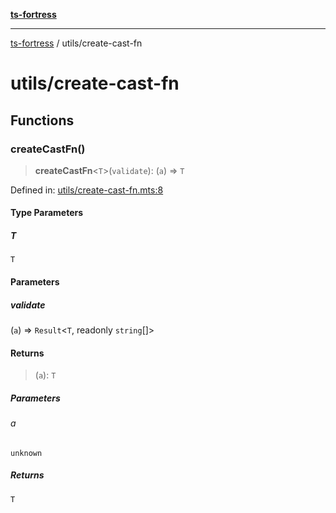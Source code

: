 [**ts-fortress**](../README.md)

---

[ts-fortress](../README.md) / utils/create-cast-fn

# utils/create-cast-fn

## Functions

### createCastFn()

> **createCastFn**\<`T`\>(`validate`): (`a`) => `T`

Defined in: [utils/create-cast-fn.mts:8](https://github.com/noshiro-pf/ts-fortress/blob/main/src/utils/create-cast-fn.mts#L8)

#### Type Parameters

##### T

`T`

#### Parameters

##### validate

(`a`) => `Result`\<`T`, readonly `string`[]\>

#### Returns

> (`a`): `T`

##### Parameters

###### a

`unknown`

##### Returns

`T`
